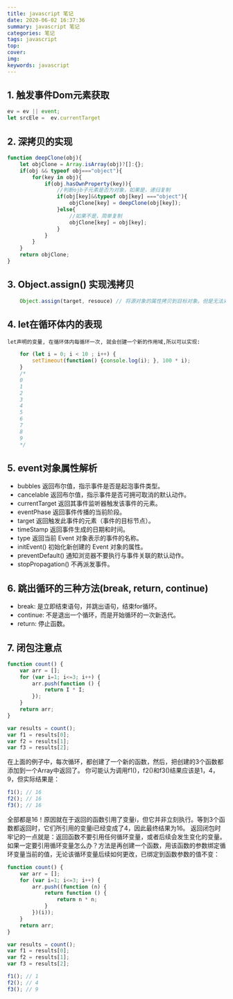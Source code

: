 ```yaml
---
title: javascript 笔记
date: 2020-06-02 16:37:36
summary: javascript 笔记
categories: 笔记
tags: javascript
top: 
cover: 
img:
keywords: javascript
---
```


## 1. 触发事件Dom元素获取
``` javascript
ev = ev || event;
let srcEle =  ev.currentTarget
```

## 2. 深拷贝的实现
``` javascript
function deepClone(obj){
    let objClone = Array.isArray(obj)?[]:{};
    if(obj && typeof obj==="object"){
        for(key in obj){
            if(obj.hasOwnProperty(key)){
                //判断ojb子元素是否为对象，如果是，递归复制
                if(obj[key]&&typeof obj[key] ==="object"){
                    objClone[key] = deepClone(obj[key]);
                }else{
                    //如果不是，简单复制
                    objClone[key] = obj[key];
                }
            }
        }
    }
    return objClone;
}   
```
## 3. Object.assign() 实现浅拷贝
``` javascript
	Object.assign(target, resouce) // 将源对象的属性拷贝到目标对象。但是无法对源对象的引用指针进行深拷贝。
```
## 4. let在循环体内的表现
	let声明的变量, 在循环体内每循环一次, 就会创建一个新的作用域,所以可以实现:
``` javascript
    for (let i = 0; i < 10 ; i++) {
    	setTimeout(function() {console.log(i); }, 100 * i);
    }
    /*
    0
    1
    2
    3
    4
    5
    6
    7
    8
    9
    */
```

## 5. event对象属性解析
	
   * bubbles	返回布尔值，指示事件是否是起泡事件类型。
   * cancelable	返回布尔值，指示事件是否可拥可取消的默认动作。
   * currentTarget	返回其事件监听器触发该事件的元素。
   * eventPhase	返回事件传播的当前阶段。
   * target	返回触发此事件的元素（事件的目标节点）。
   * timeStamp	返回事件生成的日期和时间。
   * type	返回当前 Event 对象表示的事件的名称。
   * initEvent()	初始化新创建的 Event 对象的属性。
   * preventDefault()	通知浏览器不要执行与事件关联的默认动作。
   * stopPropagation()	不再派发事件。

##  6. 跳出循环的三种方法(break, return, continue)

* break: 是立即结束语句，并跳出语句，结束for循环。
* continue: 不是退出一个循环，而是开始循环的一次新迭代。
* return: 停止函数。

## 7. 闭包注意点
``` javascript
function count() {
    var arr = [];
    for (var i=1; i<=3; i++) {
        arr.push(function () {
            return I * I;
        });
    }
    return arr;
}

var results = count();
var f1 = results[0];
var f2 = results[1];
var f3 = results[2];
```

在上面的例子中，每次循环，都创建了一个新的函数，然后，把创建的3个函数都添加到一个Array中返回了。
你可能认为调用f1()，f2()和f3()结果应该是1，4，9，但实际结果是：

``` javascript
f1(); // 16
f2(); // 16
f3(); // 16
```

全部都是16！原因就在于返回的函数引用了变量i，但它并非立刻执行。等到3个函数都返回时，它们所引用的变量i已经变成了4，因此最终结果为16。
返回闭包时牢记的一点就是：返回函数不要引用任何循环变量，或者后续会发生变化的变量。
如果一定要引用循环变量怎么办？方法是再创建一个函数，用该函数的参数绑定循环变量当前的值，无论该循环变量后续如何更改，已绑定到函数参数的值不变：

``` javascript
function count() {
    var arr = [];
    for (var i=1; i<=3; i++) {
        arr.push((function (n) {
            return function () {
                return n * n;
            }
        })(i));
    }
    return arr;
}

var results = count();
var f1 = results[0];
var f2 = results[1];
var f3 = results[2];

f1(); // 1
f2(); // 4
f3(); // 9
```